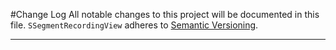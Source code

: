 #Change Log
All notable changes to this project will be documented in this file.
`SSegmentRecordingView` adheres to [Semantic Versioning](http://semver.org/).

--- 
 
